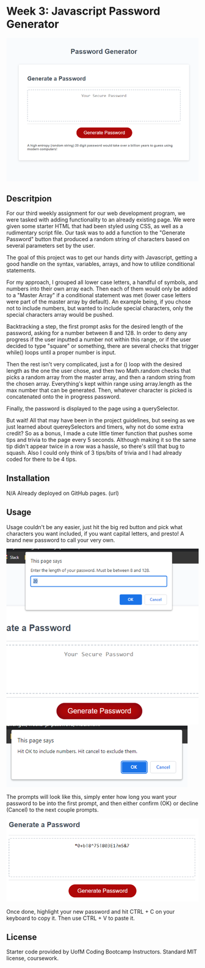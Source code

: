 # Week 3: Javascript Password Generator

![fullsite ss](./assets/images/demo_screenshot1.PNG)

## Descritpion

For our third weekly assignment for our web development program, we were tasked with adding functionality to an already existing page. We were given some starter HTML that had been styled using CSS, as well as a rudimentary script file. Our task was to add a function to the "Generate Password" button that produced a random string of characters based on several parameters set by the user.

The goal of this project was to get our hands dirty with Javascript, getting a good handle on the syntax, variables, arrays, and how to utilize conditional statements.

For my approach, I grouped all lower case letters, a handful of symbols, and numbers into their own array each. Then each of them would only be added to a "Master Array" if a conditional statement was met (lower case letters were part of the master array by default). An example being, if you chose not to include numbers, but wanted to include special characters, only the special characters array would be pushed.

Backtracking a step, the first prompt asks for the desired length of the password, asking for a number between 8 and 128. In order to deny any progress if the user inputted a number not within this range, or if the user decided to type "square" or something, there are several checks that trigger while() loops until a proper number is input.

Then the rest isn't very complicated, just a for () loop with the desired length as the one the user chose, and then two Math.random checks that picks a random array from the master array, and then a random string from the chosen array. Everything's kept within range using array.length as the max number that can be generated. Then, whatever character is picked is concatenated onto the in progress password.

Finally, the password is displayed to the page using a querySelector.

But wait! All that may have been in the project guidelines, but seeing as we just learned about quereySelectors and timers, why not do some extra credit? So as a bonus, I made a cute little timer function that pushes some tips and trivia to the page every 5 seconds. Although making it so the same tip didn't appear twice in a row was a hassle, so there's still that bug to squash. Also I could only think of 3 tips/bits of trivia and I had already coded for there to be 4 tips.

## Installation 
N/A Already deployed on GitHub pages.
(url)

## Usage
Usage couldn't be any easier, just hit the big red button and pick what characters you want included, if you want capital letters, and presto! A brand new password to call your very own.

![button demo](./assets/images/demo_screenshot2.PNG)
![confirm demo](./assets/images/demo_screenshot4.PNG)

The prompts will look like this, simply enter how long you want your password to be into the first prompt, and then either confirm (OK) or decline (Cancel) to the next couple prompts.

![done password](./assets/images/demo_screenshot3.PNG)

Once done, highlight your new password and hit CTRL + C on your keyboard to copy it. Then use CTRL + V to paste it.

## License
Starter code provided by UofM Coding Bootcamp Instructors.
Standard MIT license, coursework.